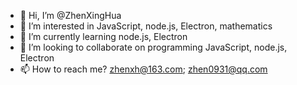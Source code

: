 - 👋 Hi, I’m @ZhenXingHua
- 👀 I’m interested in JavaScript, node.js, Electron, mathematics
- 🌱 I’m currently learning  node.js, Electron
- 💞️ I’m looking to collaborate on programming JavaScript, node.js, Electron
- 📫 How to reach me? zhenxh@163.com; zhen0931@qq.com

<!---
ZhenXingHua/ZhenXingHua is a ✨ special ✨ repository because its `README.md` (this file) appears on your GitHub profile.
You can click the Preview link to take a look at your changes.
--->
